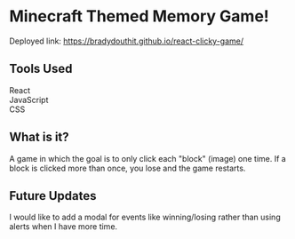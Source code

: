 # Minecraft Themed Memory Game!
Deployed link: https://bradydouthit.github.io/react-clicky-game/

## Tools Used
React  
JavaScript  
CSS  
## What is it?
A game in which the goal is to only click each "block" (image) one time. If a block is clicked more than once, you lose and the game restarts.

## Future Updates
I would like to add a modal for events like winning/losing rather than using alerts when I have more time.
